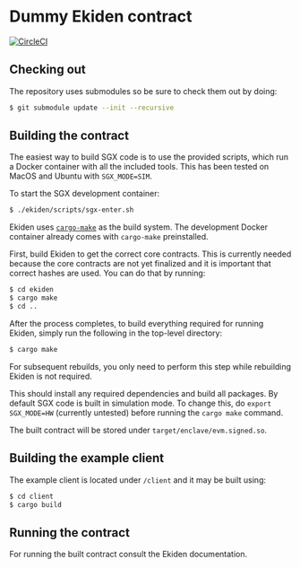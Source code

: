 # Dummy Ekiden contract

[![CircleCI](https://circleci.com/gh/ekiden/contract-dummy/tree/master.svg?style=svg)](https://circleci.com/gh/ekiden/contract-dummy/tree/master)

## Checking out

The repository uses submodules so be sure to check them out by doing:
```bash
$ git submodule update --init --recursive
```

## Building the contract

The easiest way to build SGX code is to use the provided scripts, which run a Docker
container with all the included tools. This has been tested on MacOS and Ubuntu with `SGX_MODE=SIM`.

To start the SGX development container:
```bash
$ ./ekiden/scripts/sgx-enter.sh
```

Ekiden uses [`cargo-make`](https://crates.io/crates/cargo-make) as the build system. The
development Docker container already comes with `cargo-make` preinstalled.

First, build Ekiden to get the correct core contracts. This is currently needed because
the core contracts are not yet finalized and it is important that correct hashes are used.
You can do that by running:
```bash
$ cd ekiden
$ cargo make
$ cd ..
```

After the process completes, to build everything required for running Ekiden, simply run
the following in the top-level directory:
```bash
$ cargo make
```

For subsequent rebuilds, you only need to perform this step while rebuilding Ekiden is not
required.

This should install any required dependencies and build all packages. By default SGX code is
built in simulation mode. To change this, do `export SGX_MODE=HW` (currently untested) before
running the `cargo make` command.

The built contract will be stored under `target/enclave/evm.signed.so`.

## Building the example client

The example client is located under `/client` and it may be built using:
```bash
$ cd client
$ cargo build
```

## Running the contract

For running the built contract consult the Ekiden documentation.
